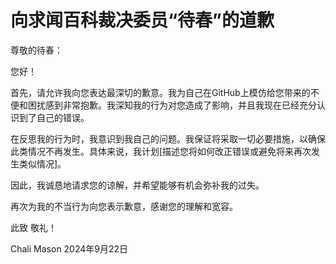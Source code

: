 # 向求闻百科裁决委员“待春”的道歉
尊敬的待春：

您好！

首先，请允许我向您表达最深切的歉意。我为自己在GitHub上模仿给您带来的不便和困扰感到非常抱歉。我深知我的行为对您造成了影响，并且我现在已经充分认识到了自己的错误。

在反思我的行为时，我意识到我自己的问题。我保证将采取一切必要措施，以确保此类情况不再发生。具体来说，我计划[描述您将如何改正错误或避免将来再次发生类似情况]。

因此，我诚恳地请求您的谅解，并希望能够有机会弥补我的过失。

再次为我的不当行为向您表示歉意，感谢您的理解和宽容。

此致
敬礼！

Chali Mason
2024年9月22日
